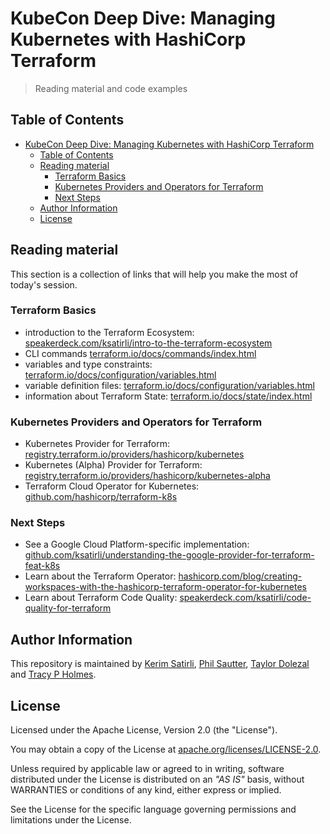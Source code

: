 # KubeCon Deep Dive: Managing Kubernetes with HashiCorp Terraform

> Reading material and code examples

## Table of Contents

- [KubeCon Deep Dive: Managing Kubernetes with HashiCorp Terraform](#kubecon-deep-dive-managing-kubernetes-with-hashicorp-terraform)
  - [Table of Contents](#table-of-contents)
  - [Reading material](#reading-material)
    - [Terraform Basics](#terraform-basics)
    - [Kubernetes Providers and Operators for Terraform](#kubernetes-providers-and-operators-for-terraform)
    - [Next Steps](#next-steps)
  - [Author Information](#author-information)
  - [License](#license)

## Reading material

This section is a collection of links that will help you make the most of today's session.

### Terraform Basics

* introduction to the Terraform Ecosystem: [speakerdeck.com/ksatirli/intro-to-the-terraform-ecosystem](https://speakerdeck.com/ksatirli/intro-to-the-terraform-ecosystem)
* CLI commands [terraform.io/docs/commands/index.html](https://www.terraform.io/docs/commands/index.html)
* variables and type constraints: [terraform.io/docs/configuration/variables.html](https://www.terraform.io/docs/configuration/variables.html#type-constraints)
* variable definition files: [terraform.io/docs/configuration/variables.html](https://www.terraform.io/docs/configuration/variables.html#variable-definitions-tfvars-files)
* information about Terraform State: [terraform.io/docs/state/index.html](https://www.terraform.io/docs/state/index.html)

### Kubernetes Providers and Operators for Terraform

* Kubernetes Provider for Terraform: [registry.terraform.io/providers/hashicorp/kubernetes](https://registry.terraform.io/providers/hashicorp/kubernetes)
* Kubernetes (Alpha) Provider for Terraform: [registry.terraform.io/providers/hashicorp/kubernetes-alpha](https://registry.terraform.io/providers/hashicorp/kubernetes-alpha)
* Terraform Cloud Operator for Kubernetes: [github.com/hashicorp/terraform-k8s](https://github.com/hashicorp/terraform-k8s)

### Next Steps

* See a Google Cloud Platform-specific implementation: [github.com/ksatirli/understanding-the-google-provider-for-terraform-feat-k8s](https://github.com/ksatirli/understanding-the-google-provider-for-terraform-feat-k8s)
* Learn about the Terraform Operator: [hashicorp.com/blog/creating-workspaces-with-the-hashicorp-terraform-operator-for-kubernetes](https://www.hashicorp.com/blog/creating-workspaces-with-the-hashicorp-terraform-operator-for-kubernetes)
* Learn about Terraform Code Quality: [speakerdeck.com/ksatirli/code-quality-for-terraform](https://speakerdeck.com/ksatirli/code-quality-for-terraform)

## Author Information

This repository is maintained by [Kerim Satirli](https://github.com/ksatirli), [Phil Sautter](https://github.com/redeux), [Taylor Dolezal](https://github.com/onlydole) and [Tracy P Holmes](https://github.com/tracypholmes).

## License

Licensed under the Apache License, Version 2.0 (the "License").

You may obtain a copy of the License at [apache.org/licenses/LICENSE-2.0](http://www.apache.org/licenses/LICENSE-2.0).

Unless required by applicable law or agreed to in writing, software distributed under the License is distributed on an _"AS IS"_ basis, without WARRANTIES or conditions of any kind, either express or implied.

See the License for the specific language governing permissions and limitations under the License.
